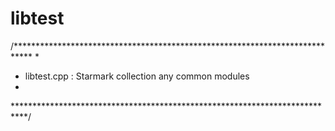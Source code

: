 # libtest
﻿/**************************************************************************** 
 *
 * libtest.cpp : Starmark collection any common modules
 *
 ***************************************************************************/
